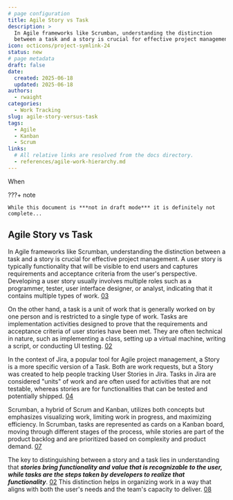 ```yaml
---
# page configuration
title: Agile Story vs Task
description: >
  In Agile frameworks like Scrumban, understanding the distinction 
  between a task and a story is crucial for effective project management.
icon: octicons/project-symlink-24
status: new
# page metadata
draft: false
date:
  created: 2025-06-18
  updated: 2025-06-18
authors:
  - rwaight
categories:
  - Work Tracking
slug: agile-story-versus-task
tags:
  - Agile
  - Kanban
  - Scrum
links:
  # All relative links are resolved from the docs directory.
  - references/agile-work-hierarchy.md
---
```


<!---  # Agile Story vs Task  --->
<!---  from: https://search.brave.com/search?q=agile+scrumban+task+versus+story&source=web&conversation=9141f61c3f05360c35dc80&summary=1  --->

When 

???+ note

    While this document is ***not in draft mode*** it is definitely not complete...

## Agile Story vs Task

In Agile frameworks like Scrumban, understanding the distinction between a task and a story is crucial for effective project management. A user story is typically functionality that will be visible to end users and captures requirements and acceptance criteria from the user's perspective. Developing a user story usually involves multiple roles such as a programmer, tester, user interface designer, or analyst, indicating that it contains multiple types of work. [03][03]

On the other hand, a task is a unit of work that is generally worked on by one person and is restricted to a single type of work. Tasks are implementation activities designed to prove that the requirements and acceptance criteria of user stories have been met. They are often technical in nature, such as implementing a class, setting up a virtual machine, writing a script, or conducting UI testing. [02][02]

In the context of Jira, a popular tool for Agile project management, a Story is a more specific version of a Task. Both are work requests, but a Story was created to help people tracking User Stories in Jira. Tasks in Jira are considered "units" of work and are often used for activities that are not testable, whereas stories are for functionalities that can be tested and potentially shipped. [04][04]

Scrumban, a hybrid of Scrum and Kanban, utilizes both concepts but emphasizes visualizing work, limiting work in progress, and maximizing efficiency. In Scrumban, tasks are represented as cards on a Kanban board, moving through different stages of the process, while stories are part of the product backlog and are prioritized based on complexity and product demand. [07][07]

The key to distinguishing between a story and a task lies in understanding that ***stories bring functionality and value that is recognizable to the user, while tasks are the steps taken by developers to realize that functionality***. [02][02] This distinction helps in organizing work in a way that aligns with both the user's needs and the team's capacity to deliver. [08][08]


<!--- ## End --->

[00]: https://search.brave.com/search?q=agile+scrumban+task+versus+story&source=web&conversation=9141f61c3f05360c35dc80&summary=1
[01]: https://www.atlassian.com/agile/project-management/scrumban
[02]: https://www.reddit.com/r/scrum/comments/13gjmed/how_do_you_decide_what_is_a_user_story_and_what/
[03]: https://www.mountaingoatsoftware.com/blog/the-difference-between-a-story-and-a-task
[04]: https://pm.stackexchange.com/questions/25807/user-story-versus-task-in-jira
[05]: https://www.atlassian.com/agile/kanban/kanban-vs-scrum
[06]: https://www.scrum.org/forum/scrum-forum/30998/story-versus-task
[07]: https://asana.com/resources/scrumban
[08]: https://extremeuncertainty.com/agile-story-vs-task-how-to-use-them/
[09]: https://www.aha.io/roadmapping/guide/agile/themes-vs-epics-vs-stories-vs-tasks

<!--- [999]: https://asana.com/resources/what-is-scrum --->
